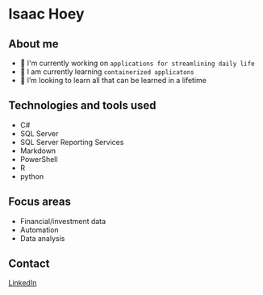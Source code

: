 # Isaac Hoey

## About me
- 🔭 I'm currently working on `applications for streamlining daily life`
- 🌱 I am currently learning `containerized applicatons`
- 👯 I’m looking to learn all that can be learned in a lifetime

## Technologies and tools used
* C#
* SQL Server
* SQL Server Reporting Services
* Markdown
* PowerShell
* R
* python

## Focus areas
* Financial/investment data
* Automation
* Data analysis

## Contact
[LinkedIn](https://www.linkedin.com/in/isaac-hoey/)
